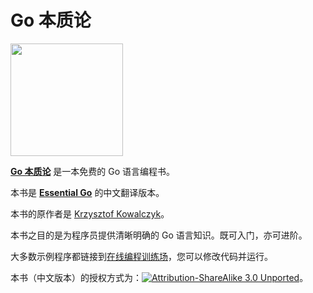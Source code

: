 # Go 本质论
<img width="180px" src="https://www.programming-books.io/covers/Go.png">

[**Go 本质论**](https://www.programming-books.io/essential/go/) 是一本免费的 Go 语言编程书。

本书是 [**Essential Go**](https://www.programming-books.io/essential/go/) 的中文翻译版本。

本书的原作者是 [Krzysztof Kowalczyk](https://blog.kowalczyk.info/resume.html)。

本书之目的是为程序员提供清晰明确的 Go 语言知识。既可入门，亦可进阶。

大多数示例程序都链接到[在线编程训练场](https://play.golang.org/)，您可以修改代码并运行。


本书（中文版本）的授权方式为：[![Attribution-ShareAlike 3.0 Unported](https://i.creativecommons.org/l/by-sa/3.0/88x31.png "Attribution-ShareAlike 3.0 Unported")](https://creativecommons.org/licenses/by-sa/3.0)。
